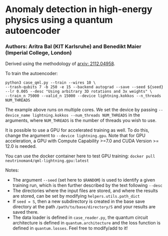 # Anomaly detection in high-energy physics using a quantum autoencoder

### Authors: Aritra Bal (KIT Karlsruhe) and Benedikt Maier (Imperial College, London)

Derived using the methodology of [arxiv: 2112.04958](https://arxiv.org/abs/2112.04958).

To train the autoencoder: 

    python3 case_qml.py --train --wires 10 \
    --trash-qubits 7 -b 250 -e 15 --backend autograd --save --seed ${seed} --lr 0.005 --desc "Using arbitrary 3D rotations and 3x weights" \
    --train_n 75000 --valid_n 15000 --device lightning.kokkos --n_threads NUM_THREADS


The example above runs on multiple cores. We set the device by passing `--device_name lightning.kokkos --num_threads NUM_THREADS` in the arguments, where `NUM_THREADS` is the number of threads you wish to use.

It is possible to use a GPU for accelerated training as well. To do this, change the argument to `--device lightning.gpu`. Note that for GPU acceleration, a GPU with Compute Capability >=7.0 and CUDA Version >= 12.0 is needed. 

You can use the docker container here to test GPU training:
    `docker pull neutrinoman4/qml-lightning.gpu:latest`


Notes: 
- The argument `--seed` (set here to `$RANDOM`) is used to identify a given training run, which is then further described by the text following `--desc`
- The directories where the input files are stored, and where the results are stored, can be set by modifying `helpers.utils.path_dict` 
- If `seed = S`, then a new subdirectory is created in the base save directory at the path `/path/to/base/directory/S` and your results are saved there.   
- The data loader is defined in `case_reader.py`, the quantum circuit architecture is defined in `quantum.architecture` and the loss function is defined in `quantum.losses`. Feel free to modify/add to it!

